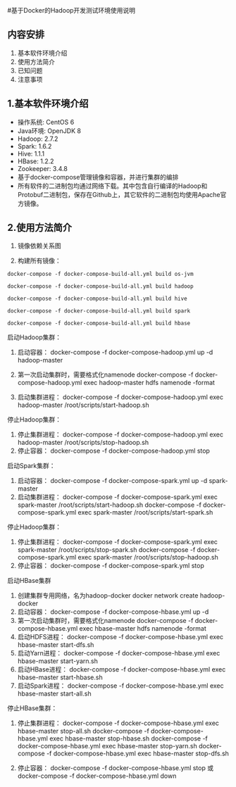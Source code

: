 #基于Docker的Hadoop开发测试环境使用说明

## 内容安排
1. 基本软件环境介绍
2. 使用方法简介
3. 已知问题
4. 注意事项

## 1.基本软件环境介绍

- 操作系统: CentOS 6
- Java环境: OpenJDK 8
- Hadoop: 2.7.2
- Spark: 1.6.2
- Hive: 1.1.1
- HBase: 1.2.2
- Zookeeper: 3.4.8
- 基于docker-compose管理镜像和容器，并进行集群的编排
- 所有软件的二进制包均通过网络下载。其中包含自行编译的Hadoop和Protobuf二进制包，保存在Github上，其它软件的二进制包均使用Apache官方镜像。

## 2.使用方法简介

1. 镜像依赖关系图

2. 构建所有镜像：

`docker-compose -f docker-compose-build-all.yml build os-jvm`

`docker-compose -f docker-compose-build-all.yml build hadoop`

`docker-compose -f docker-compose-build-all.yml build hive`

`docker-compose -f docker-compose-build-all.yml build spark`

`docker-compose -f docker-compose-build-all.yml build hbase`


启动Hadoop集群：
1. 启动容器：
docker-compose -f docker-compose-hadoop.yml up -d hadoop-master

2. 第一次启动集群时，需要格式化namenode
docker-compose -f docker-compose-hadoop.yml exec hadoop-master hdfs namenode -format

3. 启动集群进程：
docker-compose -f docker-compose-hadoop.yml exec hadoop-master /root/scripts/start-hadoop.sh

停止Hadoop集群：
1. 停止集群进程：
docker-compose -f docker-compose-hadoop.yml exec hadoop-master /root/scripts/stop-hadoop.sh
2. 停止容器：
docker-compose -f docker-compose-hadoop.yml stop


启动Spark集群：
1. 启动容器：
docker-compose -f docker-compose-spark.yml up -d spark-master
2. 启动集群进程：
docker-compose -f docker-compose-spark.yml exec spark-master /root/scripts/start-hadoop.sh
docker-compose -f docker-compose-spark.yml exec spark-master /root/scripts/start-spark.sh

停止Hadoop集群：
1. 停止集群进程：
docker-compose -f docker-compose-spark.yml exec spark-master /root/scripts/stop-spark.sh
docker-compose -f docker-compose-spark.yml exec spark-master /root/scripts/stop-hadoop.sh
2. 停止容器：
docker-compose -f docker-compose-spark.yml stop

启动HBase集群
1. 创建集群专用网络，名为hadoop-docker
docker network create hadoop-docker 
2. 启动容器：
docker-compose -f docker-compose-hbase.yml up -d
3. 第一次启动集群时，需要格式化namenode
docker-compose -f docker-compose-hbase.yml exec hbase-master hdfs namenode -format
4. 启动HDFS进程：
docker-compose -f docker-compose-hbase.yml exec hbase-master start-dfs.sh
5. 启动Yarn进程：
docker-compose -f docker-compose-hbase.yml exec hbase-master start-yarn.sh
6. 启动HBase进程：
docker-compose -f docker-compose-hbase.yml exec hbase-master start-hbase.sh
7. 启动Spark进程：
docker-compose -f docker-compose-hbase.yml exec hbase-master start-all.sh

停止HBase集群：
1. 停止集群进程：
docker-compose -f docker-compose-hbase.yml exec hbase-master stop-all.sh
docker-compose -f docker-compose-hbase.yml exec hbase-master stop-hbase.sh
docker-compose -f docker-compose-hbase.yml exec hbase-master stop-yarn.sh
docker-compose -f docker-compose-hbase.yml exec hbase-master stop-dfs.sh

2. 停止容器：
docker-compose -f docker-compose-hbase.yml stop
或
docker-compose -f docker-compose-hbase.yml down
